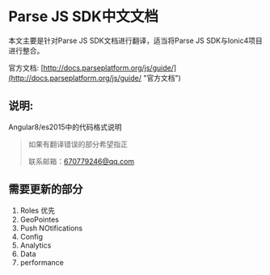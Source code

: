 # Parse JS SDK中文文档

本文主要是针对Parse JS SDK文档进行翻译，适当将Parse JS SDK与Ionic4项目进行整合。

官方文档: [http://docs.parseplatform.org/js/guide/](http://docs.parseplatform.org/js/guide/ "官方文档")

## 说明:

Angular8/es2015中的代码格式说明

> 如果有翻译错误的部分希望指正
>
> 联系邮箱：670779246@qq.com

## 需要更新的部分

1. Roles  优先
2. GeoPointes
3. Push NOtifications
4. Config
5. Analytics
6. Data
7. performance



